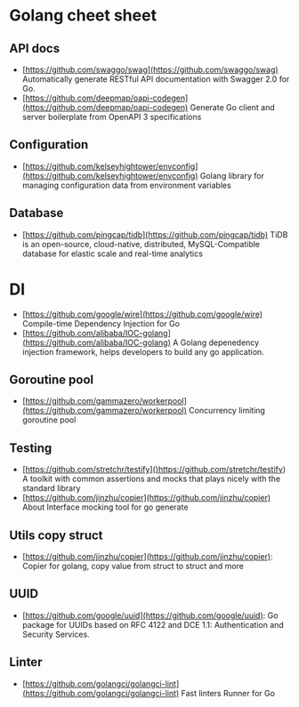 # Golang cheet sheet

## API docs

* [https://github.com/swaggo/swag](https://github.com/swaggo/swag) Automatically generate RESTful API documentation with Swagger 2.0 for Go.
* [https://github.com/deepmap/oapi-codegen](https://github.com/deepmap/oapi-codegen)  Generate Go client and server boilerplate from OpenAPI 3 specifications


## Configuration 

* [https://github.com/kelseyhightower/envconfig](https://github.com/kelseyhightower/envconfig) Golang library for managing configuration data from environment variables

## Database 

* [https://github.com/pingcap/tidb](https://github.com/pingcap/tidb) TiDB is an open-source, cloud-native, distributed, MySQL-Compatible database for elastic scale and real-time analytics

# DI 

* [https://github.com/google/wire](https://github.com/google/wire) Compile-time Dependency Injection for Go
* [https://github.com/alibaba/IOC-golang](https://github.com/alibaba/IOC-golang) A Golang depenedency injection framework, helps developers to build any go application.

## Goroutine pool

* [https://github.com/gammazero/workerpool](https://github.com/gammazero/workerpool) Concurrency limiting goroutine pool

## Testing 

* [https://github.com/stretchr/testify]()https://github.com/stretchr/testify) A toolkit with common assertions and mocks that plays nicely with the standard library
* [https://github.com/jinzhu/copier](https://github.com/jinzhu/copier) About Interface mocking tool for go generate

## Utils copy struct

* [https://github.com/jinzhu/copier](https://github.com/jinzhu/copier): Copier for golang, copy value from struct to struct and more


## UUID 

* [https://github.com/google/uuid](https://github.com/google/uuid): Go package for UUIDs based on RFC 4122 and DCE 1.1: Authentication and Security Services.

## Linter

* [https://github.com/golangci/golangci-lint](https://github.com/golangci/golangci-lint) Fast linters Runner for Go


